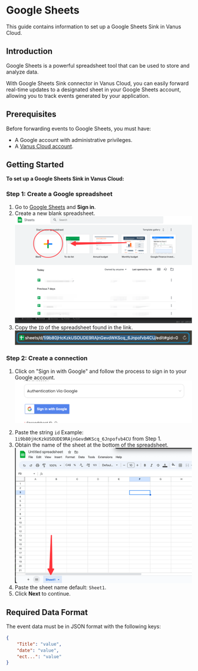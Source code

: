 # Google Sheets

This guide contains information to set up a Google Sheets Sink in Vanus Cloud.

## Introduction

Google Sheets is a powerful spreadsheet tool that can be used to store and analyze data. 

With Google Sheets Sink connector in Vanus Cloud, you can easily forward real-time updates to a designated sheet in your Google Sheets account, allowing you to track events generated by your application.

## Prerequisites

Before forwarding events to Google Sheets, you must have:

- A Google account with administrative privileges.
- A [Vanus Cloud account](https://cloud.vanus.ai).

## Getting Started

**To set up a Google Sheets Sink in Vanus Cloud:**

### Step 1: Create a Google spreadsheet
1. Go to [Google Sheets](https://docs.google.com/spreadsheets/u/0/) and **Sign in**.
2. Create a new blank spreadsheet.
![img.png](img.png)
3. Copy the `ID` of the spreadsheet found in the link.
![img_1.png](img_1.png)

### Step 2: Create a connection
<Tabs >

<TabItem label="Authentication via Google" value="authentication-via-google">

1. Click on "Sign in with Google" and follow the process to sign in to your Google account.
   ![](images/google-sign-in.png)



</TabItem>

<TabItem label="Service Account Credentials" value="service-account-credentials">



</TabItem>

</Tabs>

2. Paste the string `id` Example: `1i9b80jHcKzkUSOUDE9RAjnGevdWKScq_6Jnpofvb4CU` from Step 1.
3. Obtain the name of the sheet at the bottom of the spreadsheet.
   ![img_2.png](img_2.png)
4. Paste the sheet name default: `Sheet1`.
5. Click **Next** to continue.



## Required Data Format

The event data must be in JSON format with the following keys:

```json
{
    "Title": "value",
    "date": "value",
    "ect...": "value"
}
```
